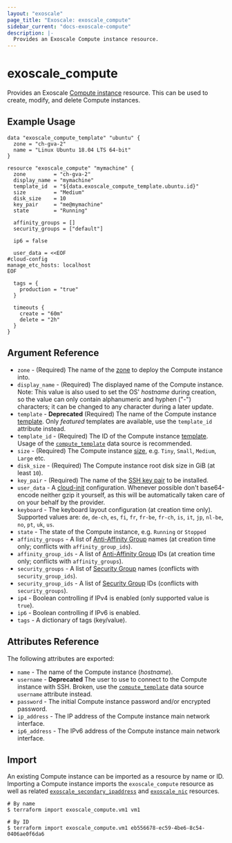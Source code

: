 ```yaml
---
layout: "exoscale"
page_title: "Exoscale: exoscale_compute"
sidebar_current: "docs-exoscale-compute"
description: |-
  Provides an Exoscale Compute instance resource.
---
```


# exoscale\_compute

Provides an Exoscale [Compute instance][compute] resource. This can be used to create, modify, and delete Compute instances.

[compute]: https://community.exoscale.com/documentation/compute/

## Example Usage

```hcl
data "exoscale_compute_template" "ubuntu" {
  zone = "ch-gva-2"
  name = "Linux Ubuntu 18.04 LTS 64-bit"
}

resource "exoscale_compute" "mymachine" {
  zone         = "ch-gva-2"
  display_name = "mymachine"
  template_id  = "${data.exoscale_compute_template.ubuntu.id}"
  size         = "Medium"
  disk_size    = 10
  key_pair     = "me@mymachine"
  state        = "Running"

  affinity_groups = []
  security_groups = ["default"]

  ip6 = false

  user_data = <<EOF
#cloud-config
manage_etc_hosts: localhost
EOF

  tags = {
    production = "true"
  }

  timeouts {
    create = "60m"
    delete = "2h"
  }
}
```

## Argument Reference

* `zone` - (Required) The name of the [zone][zone] to deploy the Compute instance into.
* `display_name` - (Required) The displayed name of the Compute instance. Note: This value is also used to set the OS' *hostname* during creation, so the value can only contain alphanumeric and hyphen ("-") characters; it can be changed to any character during a later update.
* `template` - **Deprecated** (Required) The name of the Compute instance [template][template]. Only *featured* templates are available, use the `template_id` attribute instead.
* `template_id` - (Required) The ID of the Compute instance [template][template]. Usage of the [`compute_template`][compute_template] data source is recommended.
* `size` - (Required) The Compute instance [size][size], e.g. `Tiny`, `Small`, `Medium`, `Large` etc.
* `disk_size` - (Required) The Compute instance root disk size in GiB (at least `10`).
* `key_pair` - (Required) The name of the [SSH key pair][sshkeypair] to be installed.
* `user_data` - A [cloud-init][cloudinit] configuration. Whenever possible don't base64-encode neither gzip it yourself, as this will be automatically taken care of on your behalf by the provider.
* `keyboard` - The keyboard layout configuration (at creation time only). Supported values are: `de`, `de-ch`, `es`, `fi`, `fr`, `fr-be`, `fr-ch`, `is`, `it`, `jp`, `nl-be`, `no`, `pt`, `uk`, `us`.
* `state` - The state of the Compute instance, e.g. `Running` or `Stopped`
* `affinity_groups` - A list of [Anti-Affinity Group][aag] names (at creation time only; conflicts with `affinity_group_ids`).
* `affinity_group_ids` - A list of [Anti-Affinity Group][aag] IDs (at creation time only; conflicts with `affinity_groups`).
* `security_groups` - A list of [Security Group][sg] names (conflicts with `security_group_ids`).
* `security_group_ids` - A list of [Security Group][sg] IDs (conflicts with `security_groups`).
* `ip4` - Boolean controlling if IPv4 is enabled (only supported value is `true`).
* `ip6` - Boolean controlling if IPv6 is enabled.
* `tags` - A dictionary of tags (key/value).

[template]: https://www.exoscale.com/templates/
[zone]: https://www.exoscale.com/datacenters/
[size]: https://www.exoscale.com/pricing/#/compute/
[sshkeypair]: https://community.exoscale.com/documentation/compute/ssh-keypairs/
[cloudinit]: http://cloudinit.readthedocs.io/en/latest/
[aag]: affinity.html
[sg]: security_group.html
[compute_template]: ../d/compute_template.html

## Attributes Reference

The following attributes are exported:

* `name` - The name of the Compute instance (*hostname*).
* `username` - **Deprecated** The user to use to connect to the Compute instance with SSH. Broken, use the [`compute_template`][compute_template] data source `username` attribute instead.
* `password` - The initial Compute instance password and/or encrypted password.
* `ip_address` - The IP address of the Compute instance main network interface.
* `ip6_address` - The IPv6 address of the Compute instance main network interface.

[compute_template]: ../d/compute_template.html

## Import

An existing Compute instance can be imported as a resource by name or ID. Importing a Compute instance imports the `exoscale_compute` resource as well as related [`exoscale_secondary_ipaddress`][secip] and [`exoscale_nic`][nic] resources.

[secip]: secondary_ipaddress.html
[nic]: nic.html

```console
# By name
$ terraform import exoscale_compute.vm1 vm1

# By ID
$ terraform import exoscale_compute.vm1 eb556678-ec59-4be6-8c54-0406ae0f6da6
```
